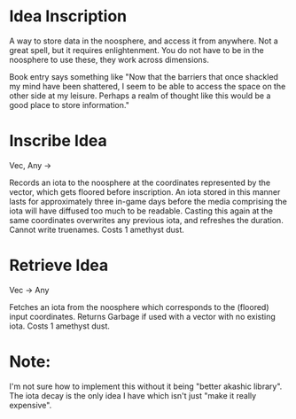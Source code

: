 # Idea Inscription
A way to store data in the noosphere, and access it from anywhere. Not a great spell, but it requires enlightenment. You do not have to be in the noosphere to use these, they work across dimensions.

Book entry says something like "Now that the barriers that once shackled my mind have been shattered, I seem to be able to access the space on the other side at my leisure. Perhaps a realm of thought like this would be a good place to store information."

# Inscribe Idea
Vec, Any ->

Records an iota to the noosphere at the coordinates represented by the vector, which gets floored before inscription. An iota stored in this manner lasts for approximately three in-game days before the media comprising the iota will have diffused too much to be readable. Casting this again at the same coordinates overwrites any previous iota, and refreshes the duration. Cannot write truenames. Costs 1 amethyst dust.

# Retrieve Idea
Vec -> Any

Fetches an iota from the noosphere which corresponds to the (floored) input coordinates. Returns Garbage if used with a vector with no existing iota. Costs 1 amethyst dust.



# Note:
I'm not sure how to implement this without it being "better akashic library". The iota decay is the only idea I have which isn't just "make it really expensive".
